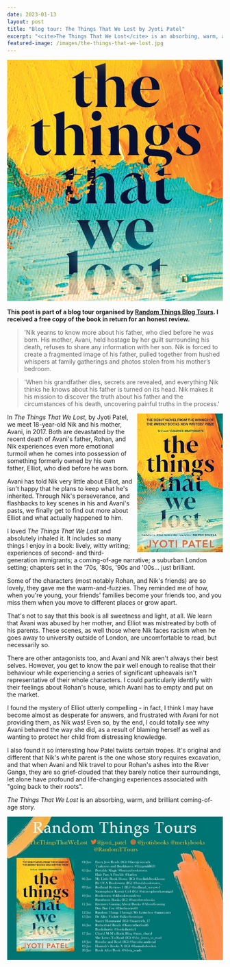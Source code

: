 ```yaml
---
date: 2023-01-13
layout: post
title: "Blog tour: The Things That We Lost by Jyoti Patel"
excerpt: "<cite>The Things That We Lost</cite> is an absorbing, warm, and brilliant coming-of-age story."
featured-image: /images/the-things-that-we-lost.jpg
---
```


![The Things That We Lost](/images/the-things-that-we-lost.jpg)

**This post is part of a blog tour organised by [Random Things Blog Tours](http://randomthingsthroughmyletterbox.blogspot.com/p/services-to-publishers-authors-blog.html). I received a free copy of the book in return for an honest review.**

> 'Nik yearns to know more about his father, who died before he was born. His mother, Avani, held hostage by her guilt surrounding his death, refuses to share any information with her son. Nik is forced to create a fragmented image of his father, pulled together from hushed whispers at family gatherings and photos stolen from his mother’s bedroom.

> 'When his grandfather dies, secrets are revealed, and everything Nik thinks he knows about his father is turned on its head. Nik makes it his mission to discover the truth about his father and the circumstances of his death, uncovering painful truths in the process.'

<img src="/images/the-things-that-we-lost-200.jpg" alt="The Things That We Lost" style="float: right; margin-bottom: 10px; margin-left: 10px;">

In <cite>The Things That We Lost</cite>, by Jyoti Patel, we meet 18-year-old Nik and his mother, Avani, in 2017. Both are devastated by the recent death of Avani's father, Rohan, and Nik experiences even more emotional turmoil when he comes into possession of something formerly owned by his own father, Elliot, who died before he was born.

Avani has told Nik very little about Elliot, and isn't happy that he plans to keep what he's inherited. Through Nik's perseverance, and flashbacks to key scenes in his and Avani's pasts, we finally get to find out more about Elliot and what actually happened to him.

I loved <cite>The Things That We Lost</cite> and absolutely inhaled it. It includes so many things I enjoy in a book: lively, witty writing; experiences of second- and third-generation immigrants; a coming-of-age narrative; a suburban London setting; chapters set in the '70s, '80s, '90s and '00s... just brilliant.

Some of the characters (most notably Rohan, and Nik's friends) are so lovely, they gave me the warm-and-fuzzies. They reminded me of how, when you're young, your friends' families become your friends too, and you miss them when you move to different places or grow apart.

That's not to say that this book is all sweetness and light, at all. We learn that Avani was abused by her mother, and Elliot was mistreated by both of his parents. These scenes, as well those where Nik faces racism when he goes away to university outside of London, are uncomfortable to read, but necessarily so.

There are other antagonists too, and Avani and Nik aren't always their best selves. However, you get to know the pair well enough to realise that their behaviour while experiencing a series of significant upheavals isn't representative of their whole characters. I could particularly identify with their feelings about Rohan's house, which Avani has to empty and put on the market.

I found the mystery of Elliot utterly compelling - in fact, I think I may have become almost as desperate for answers, and frustrated with Avani for not providing them, as Nik was! Even so, by the end, I could totally see why Avani behaved the way she did, as a result of blaming herself as well as wanting to protect her child from distressing knowledge.

I also found it so interesting how Patel twists certain tropes. It's original and different that Nik's white parent is the one whose story requires excavation, and that when Avani and Nik travel to pour Rohan's ashes into the River Ganga, they are so grief-clouded that they barely notice their surroundings, let alone have profound and life-changing experiences associated with "going back to their roots".

<cite>The Things That We Lost</cite> is an absorbing, warm, and brilliant coming-of-age story.

![The Things That We Lost blog tour banner](/images/the-things-that-we-lost-banner.jpg)